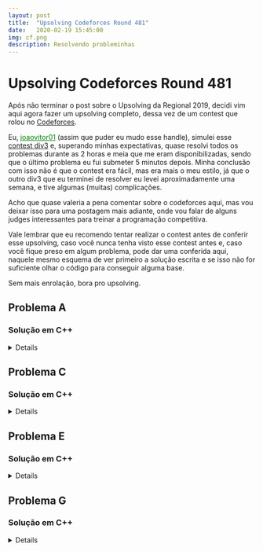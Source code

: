 ```yaml
---
layout: post
title:  "Upsolving Codeforces Round 481"
date:   2020-02-19 15:45:00
img: cf.png
description: Resolvendo probleminhas
---
```


# Upsolving Codeforces Round 481

Após não terminar o post sobre o Upsolving da Regional 2019, decidi vim aqui agora fazer um upsolving completo, dessa vez de um contest que rolou no [Codeforces](https://www.codeforces.com).

Eu, <a href="https://codeforces.com/profile/joaovitor01" style="color: green">joaovitor01</a> (assim que puder eu mudo esse handle), simulei esse [contest div3](https://codeforces.com/contest/978) e, superando minhas expectativas, quase resolvi todos os problemas durante as 2 horas e meia que me eram disponibilizadas, sendo que o último problema eu fui submeter 5 minutos depois. Minha conclusão com isso não é que o contest era fácil, mas era mais o meu estilo, já que o outro div3 que eu terminei de resolver eu levei aproximadamente uma semana, e tive algumas (muitas) complicações.

Acho que quase valeria a pena comentar sobre o codeforces aqui, mas vou deixar isso para uma postagem mais adiante, onde vou falar de alguns judges interessantes para treinar a programação competitiva.

Vale lembrar que eu recomendo tentar realizar o contest antes de conferir esse upsolving, caso você nunca tenha visto esse contest antes e, caso você fique preso em algum problema, pode dar uma conferida aqui, naquele mesmo esquema de ver primeiro a solução escrita e se isso não for suficiente olhar o código para conseguir alguma base.

Sem mais enrolação, bora pro upsolving.

## Problema A

### Solução em C++

<details>
```cpp
#include <bits/stdc++.h>
using namespace std;
map<int,bool> vis;

int main(int argc, char const *argv[]) {
    int n; cin >> n;
    int v[n];
    vector<int> nv;
    for (int i = 0; i < n; i++){
        cin >> v[i];
    }
    for (int i = n-1; i>= 0; i--){
        if (!vis[v[i]]){
            nv.push_back(v[i]);
            vis[v[i]] = true;
        }
    }
    cout << nv.size() << endl;
    cout << nv[nv.size()-1];
    for (int i = nv.size()-2; i >= 0 ; i--){
        cout << " " << nv[i];
    }
    cout << endl;
    return 0;
}
```
</details>


## Problema B

### Solução em C++

<details>
```cpp
#include <bits/stdc++.h>
using namespace std;

int main(int argc, char const *argv[]) {
    int n; cin >> n;
    string s; cin >> s;
    int cnt = 0, rm = 0;
    for (int i = 0; i < n; i++){
        if (s[i] == 'x') cnt++;
        else {
            if (cnt > 2)
                rm += cnt-2;
            cnt = 0;
        }
    }
    if (cnt > 2)
        rm += cnt-2;
    cnt = 0;
    cout << rm << endl;
    return 0;
}
```
</details>

## Problema C

### Solução em C++

<details>
```cpp
#include <bits/stdc++.h>
using namespace std;

int main(int argc, char const *argv[]) {
    long long n, m; cin >> n >> m;
    long long a[n+1];
    a[0] = 0;
    long long x;
    for (long long i = 1; i <= n; i++){
        scanf("%lld", &x);
        a[i] = a[i-1]+x;
    }
    long long d = 1;
    for (long long i = 0; i < m; i++){
        scanf("%lld", &x);
        while (x > a[d]) d++;
        printf("%lld %lld\n", d, x-a[d-1]);
    }
    return 0;
}
```
</details>

## Problema D

### Solução em C++

<details>
```cpp
#include <bits/stdc++.h>
using namespace std;

int main(int argc, char const *argv[]) {
    int n; cin >> n;
    vector<int> v(n);
    for (int i = 0; i < n; i++){
        cin >> v[i];
    }
    bool ve,va = false;
    vector<int> aux = v;
    int cnt,m = n;
    for (int i = -1; i <= 1; i++){
        aux[0] = v[0]+i;
        for (int j = -1; j <= 1; j++){
            ve = true;
            aux[1] = v[1]+j;
            cnt = abs(i)+abs(j);
            int diff = aux[1]-aux[0];
            for (int k = 2; k < n; k++){
                int diff2 = v[k]-aux[k-1];
                if (diff2-diff == 1){
                    aux[k] = v[k]-1;
                    cnt++;
                } else if (diff2-diff == 0){
                    aux[k] = v[k];
                } else if (diff2-diff == -1){
                    aux[k] = v[k]+1;
                    cnt++;
                } else {
                    ve = false;
                    break;
                }
            }
            if (ve){
                m = min(m,cnt);
                va = true;
            }
        }
    }
    if (va) cout << m << endl;
    else cout << -1 << endl;
    return 0;
}
```
</details>

## Problema E

### Solução em C++

<details>
```cpp
#include <bits/stdc++.h>
using namespace std;

#define INF 0x3f3f3f3f

int main(int argc, char const *argv[]) {
    long long n, w; cin >> n >> w;
    long long pre[n+1];
    long long x;
    long long mi = INF;
    long long ma = 0;
    pre[0] = 0;
    for (long long i = 1; i <= n; i++){
        scanf("%lld", &x);
        pre[i] = pre[i-1]+x;
        ma = max(ma,pre[i]);
        mi = min(mi,pre[i]);
    }
    if (mi < -w || ma > w) cout << 0 << endl;
    else {
        long long cnt = w+1;
        if (mi < 0){
            cnt += mi;
        }
        if (ma > 0){
            cnt -= ma;
        }
        cout << max(cnt,(long long)0) << endl;
    }
    return 0;
}
```
</details>

## Problema F

### Solução em C++

<details>
```cpp
#include <bits/stdc++.h>
using namespace std;

typedef pair<int,int> ii;
map<int,int> cnt;
int p[200005];
int cntp[200005];

int main(int argc, char const *argv[]) {
    int n,k; cin >> n >> k;
    int x,y;
    vector<ii> prog;
    for (int i = 0; i < n; i++){
        scanf("%d", &x);
        p[i] = x;
        cnt[x]++;
    }
    int aux = 0, aux2 = 0;
    for (auto c : cnt){
        cnt[c.first] = aux + aux2;
        aux2 += aux;
        aux = c.second;
    }
    for (int i = 0; i < k; i++){
        scanf("%d %d", &x, &y);
        x--;y--;
        if (p[x] > p[y]) cntp[x]++;
        else if (p[y] > p[x]) cntp[y]++;
    }
    cout << cnt[p[0]]-cntp[0];
    for (int i = 1; i < n; i++){
        cout << " " << cnt[p[i]]-cntp[i];
    }
    cout << endl;
    return 0;
}
```
</details>

## Problema G

### Solução em C++
<details>

```cpp
#include <bits/stdc++.h>
using namespace std;

typedef pair<int,int> ii;
map<pair<int,int>,int > p;
vector<int> es[105];
map<int,int> e;

int main(int argc, char const *argv[]) {
    int n, m; cin >> n >> m;
    int s,d,c;
    int exams[105];
    for (int i = 0; i < m; i++){
        cin >> s >> d >> c;
        p[{s,i}] = d;
        es[s].push_back(i);
        exams[d] = c;
        e[d] = i;
    }
    int schedule[n];
    priority_queue<int, vector<int>, greater<int> > exam;
    priority_queue<int, vector<int>, greater<int> > pexam;
    for (int i = 1; i <= n; i++){
        if (es[i].size() > 0){
            for (int j = 0; j < es[i].size(); j++){
                exam.push(p[{i,es[i][j]}]);
            }
        }
        if (pexam.size() > 0 && pexam.top() == i){
            schedule[i-1] = m+1;
            pexam.pop();
            continue;
        } else if (exam.size() > 0){
            d = exam.top();
            if (i == d) {
                cout << -1 << endl;
                return 0;
            }
            exams[d]--;
            schedule[i-1] = e[d]+1;
            if (exams[d] == 0) {
                pexam.push(d);
                exam.pop();
            }
        } else {
            schedule[i-1] = 0;
        }
    }
    cout << schedule[0];
    for (int i = 1; i < n; i++){
        cout << " " << schedule[i];
    }
    cout << endl;
    return 0;
}
```
</details>
